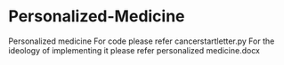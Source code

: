 # Personalized-Medicine
Personalized medicine
For code please refer cancerstartletter.py
For the ideology of implementing it please refer personalized medicine.docx
